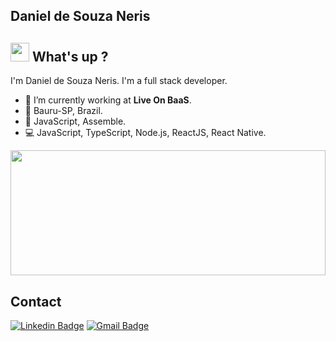 ## Daniel de Souza Neris

## <img src="https://media.giphy.com/media/hvRJCLFzcasrR4ia7z/giphy.gif" width="30px"> What's up ?

I'm Daniel de Souza Neris.
I'm a full stack developer.

- :rocket:   I’m currently working at **Live On BaaS**.
- 📍   Bauru-SP, Brazil.
- :purple_heart:   JavaScript, Assemble.
- :computer:   JavaScript, TypeScript, Node.js, ReactJS, React Native.

<a href="https://github.com/DanielNeris/DanielNeris" title="Go to Source"><img width="100%" height="200" src="https://github-readme-stats.vercel.app/api?username=DanielNeris&show_icons=true&theme=gotham&count_private=true"></a>
 
## Contact

[![Linkedin Badge](https://img.shields.io/badge/-DanielNeris-blue?style=flat-square&logo=Linkedin&logoColor=white&link=https://www.linkedin.com/in/danielneris/)](https://www.linkedin.com/in/danielneris/)
[![Gmail Badge](https://img.shields.io/badge/-danielneris01@gmail.com-c14438?style=flat-square&logo=Gmail&logoColor=white&link=mailto:danielneris01@gmail.com)](mailto:danielneris01@gmail.com)
